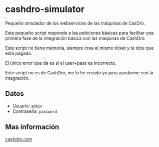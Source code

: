 # cashdro-simulator

Pequeño simulador de los webservices de las máquinas de CasDro.

Este pequeño script responde a las peticiones básicas para facilitar una primera fase de la integración básica con
las máquinas de CashDro.

Este script no tiene memoria, siempre crea el mismo ticket y te dice que está pagado.

El único error que da es si el user+pass es incorrecto.

Este script no es de CashDro, me lo he creado yo para ayudarme con la integración.

## Datos

- Usuario: `admin`
- Contraseña: `password`

## Mas información

[cashdro.com](https://cashdro.com)
